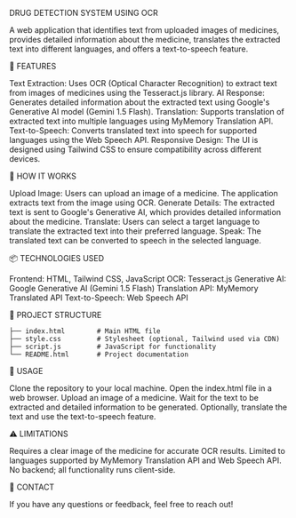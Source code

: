 DRUG DETECTION SYSTEM USING OCR

A web application that identifies text from uploaded images of medicines, provides detailed information about the medicine, translates the extracted text into different languages, and offers a text-to-speech feature.

📜 FEATURES

Text Extraction: Uses OCR (Optical Character Recognition) to extract text from images of medicines using the Tesseract.js library.
AI Response: Generates detailed information about the extracted text using Google's Generative AI model (Gemini 1.5 Flash).
Translation: Supports translation of extracted text into multiple languages using MyMemory Translation API.
Text-to-Speech: Converts translated text into speech for supported languages using the Web Speech API.
Responsive Design: The UI is designed using Tailwind CSS to ensure compatibility across different devices.

🚀 HOW IT WORKS

Upload Image: Users can upload an image of a medicine. The application extracts text from the image using OCR.
Generate Details: The extracted text is sent to Google's Generative AI, which provides detailed information about the medicine.
Translate: Users can select a target language to translate the extracted text into their preferred language.
Speak: The translated text can be converted to speech in the selected language.

📦 TECHNOLOGIES USED

Frontend: HTML, Tailwind CSS, JavaScript
OCR: Tesseract.js
Generative AI: Google Generative AI (Gemini 1.5 Flash)
Translation API: MyMemory Translated API
Text-to-Speech: Web Speech API

📂 PROJECT STRUCTURE

    ├── index.html        # Main HTML file
    ├── style.css         # Stylesheet (optional, Tailwind used via CDN)
    ├── script.js         # JavaScript for functionality
    └── README.html       # Project documentation
    
📖 USAGE

Clone the repository to your local machine.
Open the index.html file in a web browser.
Upload an image of a medicine.
Wait for the text to be extracted and detailed information to be generated.
Optionally, translate the text and use the text-to-speech feature.

⚠️ LIMITATIONS

Requires a clear image of the medicine for accurate OCR results.
Limited to languages supported by MyMemory Translation API and Web Speech API.
No backend; all functionality runs client-side.

📧 CONTACT

If you have any questions or feedback, feel free to reach out!

